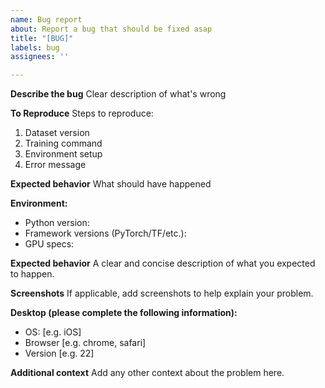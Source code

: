 ```yaml
---
name: Bug report
about: Report a bug that should be fixed asap
title: "[BUG]"
labels: bug
assignees: ''

---
```


**Describe the bug**
Clear description of what's wrong

**To Reproduce**
Steps to reproduce:
1. Dataset version
2. Training command
3. Environment setup
4. Error message

**Expected behavior**
What should have happened

**Environment:**
- Python version: 
- Framework versions (PyTorch/TF/etc.): 
- GPU specs: 

**Expected behavior**
A clear and concise description of what you expected to happen.

**Screenshots**
If applicable, add screenshots to help explain your problem.

**Desktop (please complete the following information):**
 - OS: [e.g. iOS]
 - Browser [e.g. chrome, safari]
 - Version [e.g. 22]

**Additional context**
Add any other context about the problem here.
